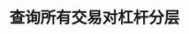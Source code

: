 ---
title: 查询所有交易对杠杆分层
position_number: 6
type: get
description: /v1/future-u/market/public/leverage/bracket/list
parameters:
content_markdown: 注：**此方法不需要签名**
left_code_blocks:
    -
        code_block: "public void getKLine() {\r\n\tString text = HttpUtil.get(URL + \"/data/api/v1/future-u/market/getKLine?market=btc_usdt&type=1min&since=0\");\r\n\tSystem.out.println(text);\r\n}"
        title: Java
        language: java
right_code_blocks:
    - code_block: |-
        {
         "msgInfo": {
            "code": "",
            "msg": ""
          },
          "msg": "",
          "data": [
            {
              "leverageBrackets": [
                {
                  "bracket": 0, //档位
                  "maintMarginRate": 0, //维持保证金率
                  "maxLeverage": 0, //最大杠杆倍数
                  "maxNominalValue": 0, //该层最大名义价值
                  "maxStartMarginRate": 0, //最大起始保证金率
                  "minLeverage": 0, //最小杠杆倍数
                  "startMarginRate": 0, //起始保证金率
                  "symbol": "" //交易对
                }
              ],
              "symbol": ""
            }
          ],
          "code": 200
        }
      title: Response
      language: json
---